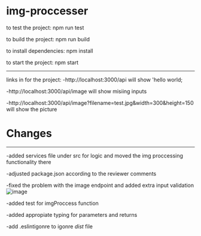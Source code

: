 
# img-proccesser
to test the project: npm run test

to build the project: npm run build

to install dependencies: npm install

to start the project: npm start

-------------------------------------------

links in for the project:
-http://localhost:3000/api
will show 'hello world;

-http://localhost:3000/api/image
will show misiing inputs

-http://localhost:3000/api/image?filename=test.jpg&width=300&height=150
will show the picture

# Changes
-------------------------------------------

-added services file under src for logic and moved the img proccessing functionality there

-adjusted package.json according to the reviewer comments

-fixed the problem with the image endpoint and added extra input validation
![image](https://user-images.githubusercontent.com/95032871/200105777-b1c76c2d-9d2b-4170-ac35-02db6912d0d1.png)


-added test for imgProccess function

-added appropiate typing for parameters and returns

-add .eslintigonre to igonre *dist* file
